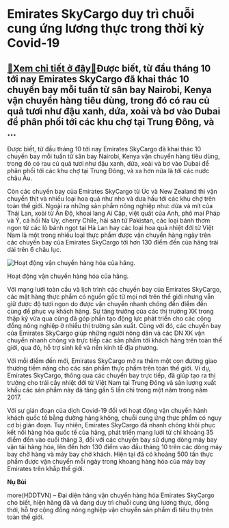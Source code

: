 Emirates SkyCargo duy trì chuỗi cung ứng lương thực trong thời kỳ Covid-19
==========================================================================

[:gift:Xem chi tiết ở đây:gift:](https://hddtvn.com/emirates-skycargo-duy-tri-chuoi-cung-ung-luong-thuc-trong-thoi-ky-covid-19/)Được biết, từ đầu tháng 10 tới nay Emirates SkyCargo đã khai thác 10 chuyến bay mỗi tuần từ sân bay Nairobi, Kenya vận chuyển hàng tiêu dùng, trong đó có rau củ quả tươi như đậu xanh, dứa, xoài và bơ vào Dubai để phân phối tới các khu chợ tại Trung Đông, và …
-------------------------------------------------------------------------------------------------------------------------------------------------------------------------------------------------------------------------------------------------------------------


Được biết, từ đầu tháng 10 tới nay Emirates SkyCargo đã khai thác 10 chuyến bay mỗi tuần từ sân bay Nairobi, Kenya vận chuyển hàng tiêu dùng, trong đó có rau củ quả tươi như đậu xanh, dứa, xoài và bơ vào Dubai để phân phối tới các khu chợ tại Trung Đông, và xa hơn nữa là tới các nước châu Âu.


Còn các chuyến bay của Emirates SkyCargo từ Úc và New Zealand thì vận chuyển thịt và nhiều loại hoa quả như nho và dưa hấu tới các khu chợ trên toàn thế giới. Ngoài ra những sản phẩm nông nghiệp như: dừa và mít của Thái Lan, xoài từ Ấn Độ, khoai lang Ai Cập, việt quất của Anh, phô mai Pháp và Ý, cá hồi Na Uy, cherry Chile, hải sản từ Pakistan, các loại bánh thơm ngon từ các lò bánh ngọt tại Hà Lan hay các loại hoa quả nhiệt đới từ Việt Nam là một trong nhiều loại thực phẩm được vận chuyển hàng ngày trên các chuyến bay của Emirates SkyCargo tới hơn 130 điểm đến của hãng trải dài trên 6 châu lục.





![Hoạt động vận chuyển hàng hóa của hãng.](https://hddtvn.com/wp-content/uploads/2021/01/4918_tw.jpg "Hoạt động vận chuyển hàng hóa của hãng.")


Hoạt động vận chuyển hàng hóa của hãng.



Với mạng lưới toàn cầu và lịch trình các chuyến bay của Emirates SkyCargo, các mặt hàng thực phẩm có nguồn gốc từ mọi nơi trên thế giới nhưng vẫn giữ được độ tươi ngon do được vận chuyển nhanh chóng đến điểm đến cùng để phục vụ khách hàng. Sự tăng trưởng của các thị trường XK trong thập kỷ vừa qua cũng đã góp phần tạo động lực phát triển cho các cộng đồng nông nghiệp ở nhiều thị trường sản xuất. Cùng với đó, các chuyến bay của Emirates SkyCargo giúp những người nông dân và các DN XK vận chuyển nhanh chóng và trực tiếp các sản phẩm tới khách hàng trên toàn thế giới, qua đó, hỗ trợ sinh kế và nền kinh tế địa phương.


Với mỗi điểm đến mới, Emirates SkyCargo mở ra thêm một con đường giao thương tiềm năng cho các sản phẩm thực phẩm trên toàn thế giới. Ví dụ, Emirates SkyCargo, thông qua các chuyến bay trực tiếp, đã giúp tạo ra thị trường cho trái cây nhiệt đới từ Việt Nam tại Trung Đông và sản lượng xuất khẩu các sản phẩm này đã tăng gần 5 lần chỉ trong một năm trong năm 2017.


Với sự gián đoạn của dịch Covid-19 đối với hoạt động vận chuyển hành khách quốc tế bằng đường hàng không, chuỗi cung ứng thực phẩm có nguy cơ bị gián đoạn. Tuy nhiên, Emirates SkyCargo đã nhanh chóng khôi phục kết nối hàng hóa quốc tế của hãng, phát triển mạng lưới từ chỉ khoảng 35 điểm đến vào cuối tháng 3, đối với các chuyến bay sử dụng dòng máy bay vận tải hàng hóa, lên đến hơn 130 điểm vào đầu tháng 10 trên các dòng máy bay chở hàng và máy bay chở khách. Hiện tại đã có khoảng 500 tấn thực phẩm được vận chuyển mỗi ngày trong khoang hàng hóa của máy bay Emirates trên khắp thế giới.




**Nụ Bùi**



more(HDDTVN) – Đại diện hãng vận chuyển hàng hóa Emirates SkyCargo cho biết, hiện hãng đã và đang duy trì chuỗi cung ứng lương thực, đồng thời, hỗ trợ cộng đồng nông nghiệp vận chuyển sản phẩm đi tiêu thụ trên toàn thế giới.

